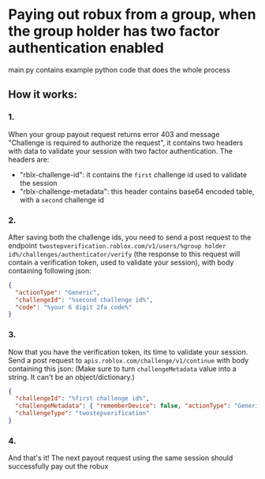 # Paying out robux from a group, when the group holder has two factor authentication enabled

main.py contains example python code that does the whole process

## How it works:

### 1.
When your group payout request returns error 403 and message "Challenge is required to authorize the request", it contains two headers with data to validate your session with two factor authentication. The headers are:
   - "rblx-challenge-id": it contains the `first` challenge id used to validate the session
   - "rblx-challenge-metadata": this header contains base64 encoded table, with a `second` challenge id
### 2.
After saving both the challenge ids, you need to send a post request to the endpoint `twostepverification.roblox.com/v1/users/%group holder id%/challenges/authenticator/verify` (the response to this request will contain a verification token, used to validate your session), with body containing following json: 
```json
{
  "actionType": "Generic",
  "challengeId": "%second challenge id%",
  "code": "%your 6 digit 2fa code%"
}
```

### 3.
Now that you have the verification token, its time to validate your session. Send a post request to `apis.roblox.com/challenge/v1/continue` with body containing this json:
(Make sure to turn `challengeMetadata` value into a string. It can't be an object/dictionary.)
```json
{
  "challengeId": "%first challenge id%",
  "challengeMetadata": { "rememberDevice": false, "actionType": "Generic", "verificationToken": "%the verification token%", "challengeId": "%the second challenge id%" },
  "challengeType": "twostepverification"
}
```

### 4.
And that's it! The next payout request using the same session should successfully pay out the robux
